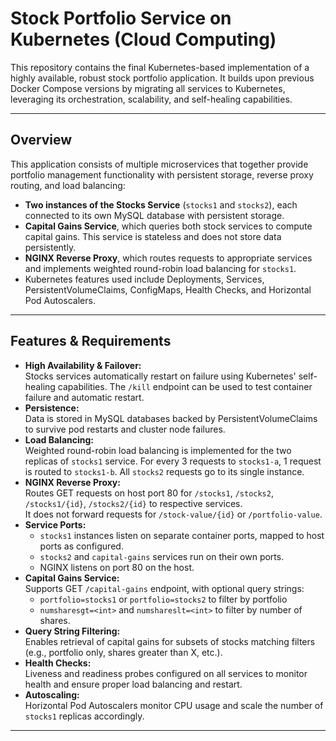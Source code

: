 # Stock Portfolio Service on Kubernetes (Cloud Computing)

This repository contains the final Kubernetes-based implementation of a highly available, robust stock portfolio application. It 
builds upon previous Docker Compose versions by migrating all services to Kubernetes, leveraging its orchestration, scalability, 
and self-healing capabilities.

---

## Overview

This application consists of multiple microservices that together provide portfolio management functionality with persistent 
storage, reverse proxy routing, and load balancing:

- **Two instances of the Stocks Service** (`stocks1` and `stocks2`), each connected to its own MySQL database with persistent 
storage.  
- **Capital Gains Service**, which queries both stock services to compute capital gains. This service is stateless and does not 
store data persistently.  
- **NGINX Reverse Proxy**, which routes requests to appropriate services and implements weighted round-robin load balancing for 
`stocks1`.  
- Kubernetes features used include Deployments, Services, PersistentVolumeClaims, ConfigMaps, Health Checks, and Horizontal Pod 
Autoscalers.

---

## Features & Requirements

- **High Availability & Failover:**  
  Stocks services automatically restart on failure using Kubernetes' self-healing capabilities. The `/kill` endpoint can be used 
to test container failure and automatic restart.  
- **Persistence:**  
  Data is stored in MySQL databases backed by PersistentVolumeClaims to survive pod restarts and cluster node failures.  
- **Load Balancing:**  
  Weighted round-robin load balancing is implemented for the two replicas of `stocks1` service. For every 3 requests to 
`stocks1-a`, 1 request is routed to `stocks1-b`. All `stocks2` requests go to its single instance.  
- **NGINX Reverse Proxy:**  
  Routes GET requests on host port 80 for `/stocks1`, `/stocks2`, `/stocks1/{id}`, `/stocks2/{id}` to respective services.  
  It does not forward requests for `/stock-value/{id}` or `/portfolio-value`.  
- **Service Ports:**  
  - `stocks1` instances listen on separate container ports, mapped to host ports as configured.  
  - `stocks2` and `capital-gains` services run on their own ports.  
  - NGINX listens on port 80 on the host.  
- **Capital Gains Service:**  
  Supports GET `/capital-gains` endpoint, with optional query strings:  
  - `portfolio=stocks1` or `portfolio=stocks2` to filter by portfolio  
  - `numsharesgt=<int>` and `numshareslt=<int>` to filter by number of shares.  
- **Query String Filtering:**  
  Enables retrieval of capital gains for subsets of stocks matching filters (e.g., portfolio only, shares greater than X, etc.).  
- **Health Checks:**  
  Liveness and readiness probes configured on all services to monitor health and ensure proper load balancing and restart.  
- **Autoscaling:**  
  Horizontal Pod Autoscalers monitor CPU usage and scale the number of `stocks1` replicas accordingly.

---
